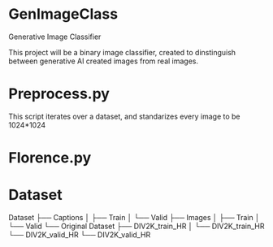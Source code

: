 # GenImageClass
 Generative Image Classifier

This project will be a binary image classifier, created to dinstinguish between generative AI created images from real images.

# Preprocess.py

This script iterates over a dataset, and standarizes every image to be 1024*1024

# Florence.py

# Dataset

Dataset
├── Captions
│   ├── Train
│   └── Valid
├── Images
│   ├── Train
│   └── Valid
└── Original Dataset
    ├── DIV2K_train_HR
    │   └── DIV2K_train_HR
    └── DIV2K_valid_HR
        └── DIV2K_valid_HR